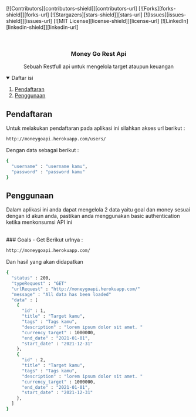 
<!-- PROJECT SHIELDS -->
<!--
*** I'm using markdown "reference style" links for readability.
*** Reference links are enclosed in brackets [ ] instead of parentheses ( ).
*** See the bottom of this document for the declaration of the reference variables
*** for contributors-url, forks-url, etc. This is an optional, concise syntax you may use.
*** https://www.markdownguide.org/basic-syntax/#reference-style-links
-->
[![Contributors][contributors-shield]][contributors-url]
[![Forks][forks-shield]][forks-url]
[![Stargazers][stars-shield]][stars-url]
[![Issues][issues-shield]][issues-url]
[![MIT License][license-shield]][license-url]
[![LinkedIn][linkedin-shield]][linkedin-url]

<br />
<p align="center">
  <h3 align="center">Money Go Rest Api</h3>

  <p align="center">
    Sebuah Restfull api untuk mengelola target ataupun keuangan
    <br />
  </p>
</p>

<details open="open">
  <summary>Daftar isi</summary>
  <ol>
    <li><a href="#pendaftaran">Pendaftaran</a></li>
    <li><a href="#penggunaan">Penggunaan</a></li>
  </ol>
</details>

## Pendaftaran
  Untuk melakukan pendaftaran pada aplikasi ini silahkan akses url berikut :
  
```sh
http://moneygoapi.herokuapp.com/users/
```
  Dengan data sebagai berikut :

```sh
{
  "username" : "username kamu",
  "password" : "password kamu"
}
```
  
## Penggunaan
  Dalam aplikasi ini anda dapat mengelola 2 data yaitu goal dan money sesuai dengan id akun anda, pastikan anda menggunakan basic authentication ketika menkonsumsi API ini

<br/>
### Goals - Get
  Berikut urlnya :
  
```sh
http://moneygoapi.herokuapp.com/
```
  
  Dan hasil yang akan didapatkan 
```sh
{
  "status" : 200,
  "typeRequest" : "GET"
  "urlRequest" : "http://moneygoapi.herokuapp.com/"
  "message" : "All data has been loaded"
  "data" : [
    {
      "id" : 1,
      "title" : "Target kamu",
      "tags" : "Tags kamu",
      "description" : "lorem ipsum dolor sit amet. "
      "currency_target" : 1000000,
      "end_date" : "2021-01-01",
      "start_date" : "2021-12-31"
    },
    {
      "id" : 2,
      "title" : "Target kamu",
      "tags" : "Tags kamu",
      "description" : "lorem ipsum dolor sit amet. "
      "currency_target" : 1000000,
      "end_date" : "2021-01-01",
      "start_date" : "2021-12-31"
    },
  ]
}
```
